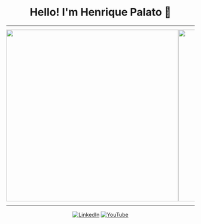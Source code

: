 <div align="center">

# Hello! I'm Henrique Palato 👋

<div align="center">
  <table style="border-spacing: 0; padding: 0;">
    <tr>
      <td style="padding: 0;">
        <div style="padding: 10px 0;">
          <img src="https://github-readme-stats.vercel.app/api?username=henriquepalato&show_icons=true&count_private=true&hide_border=false&border_radius=10&theme=default" width="460" />
        </div>
      </td>
      <td style="padding: 0;">
        <div style="padding: 10px 0;">
          <img src="https://github-readme-stats.vercel.app/api/top-langs/?username=henriquepalato&layout=compact&card_width=460&hide_border=false&border_radius=10&theme=default" width="460" />
        </div>
      </td>
    </tr>
  </table>
</div>


<!-- Social -->
  
[![LinkedIn](https://img.shields.io/badge/LinkedIn-Connect-blue)](https://linkedin.com/in/henriquepalato)
[![YouTube](https://img.shields.io/badge/YouTube-Subscribe-red)](https://youtube.com/@henriquepalato)

</div>
